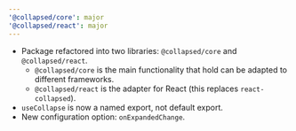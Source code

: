```yaml
---
'@collapsed/core': major
'@collapsed/react': major
---
```


- Package refactored into two libraries: `@collapsed/core` and `@collapsed/react`.
  - `@collapsed/core` is the main functionality that hold can be adapted to different frameworks.
  - `@collapsed/react` is the adapter for React (this replaces `react-collapsed`).
- `useCollapse` is now a named export, not default export.
- New configuration option: `onExpandedChange`.
